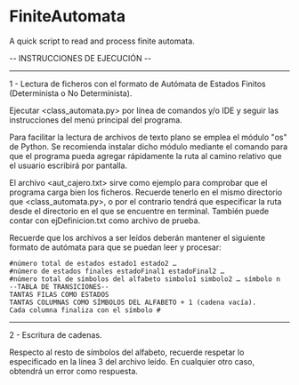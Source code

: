 # FiniteAutomata
A quick script to read and process finite automata.

-- INSTRUCCIONES DE EJECUCIÓN --

-----------------------------------------------------------------------------------------------------
1 - Lectura de ficheros con el formato de Autómata de Estados Finitos (Determinista o No Determinista).

Ejecutar <class_automata.py> por línea de comandos y/o IDE y seguir las instrucciones del menú principal del programa. 

Para facilitar la lectura de archivos de texto plano se emplea el módulo "os" de Python. 
Se recomienda instalar dicho módulo mediante el comando <pip install os> para que el programa 
pueda agregar rápidamente la ruta al camino relativo que el usuario escribirá por pantalla.

El archivo <aut_cajero.txt> sirve como ejemplo para comprobar que el programa carga bien los ficheros. Recuerde tenerlo en el mismo directorio que
<class_automata.py>, o por el contrario tendrá que especificar la ruta desde el directorio en el que se encuentre en terminal. También puede contar 
con ejDefinicion.txt como archivo de prueba.

Recuerde que los archivos a ser leídos deberán mantener el siguiente formato de autómata para que se puedan leer y procesar:

    #número total de estados estado1 estado2 …
    #número de estados finales estadoFinal1 estadoFinal2 …
    #número total de símbolos del alfabeto simbolo1 simbolo2 … símbolo n
    --TABLA DE TRANSICIONES--
    TANTAS FILAS COMO ESTADOS
    TANTAS COLUMNAS COMO SÍMBOLOS DEL ALFABETO + 1 (cadena vacía). 
    Cada columna finaliza con el símbolo #

-----------------------------------------------------------------------------------------------------
2 - Escritura de cadenas.

Respecto al resto de símbolos del alfabeto, recuerde respetar lo especificado en la línea 3 del archivo leído. En cualquier otro caso, obtendrá
un error como respuesta. 
